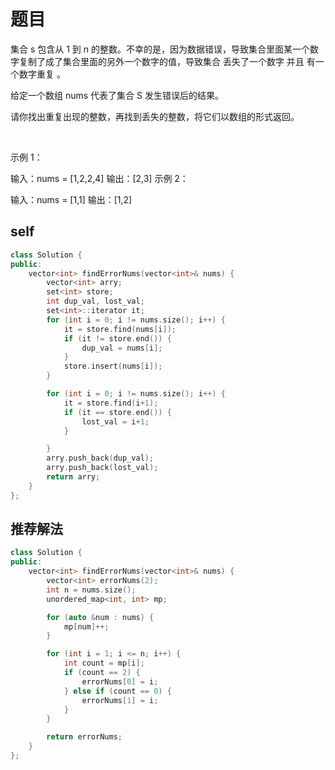 # 题目
集合 s 包含从 1 到 n 的整数。不幸的是，因为数据错误，导致集合里面某一个数字复制了成了集合里面的另外一个数字的值，导致集合 丢失了一个数字 并且 有一个数字重复 。

给定一个数组 nums 代表了集合 S 发生错误后的结果。

请你找出重复出现的整数，再找到丢失的整数，将它们以数组的形式返回。

 

示例 1：

输入：nums = [1,2,2,4]
输出：[2,3]
示例 2：

输入：nums = [1,1]
输出：[1,2]

## self
```c++
class Solution {
public:
    vector<int> findErrorNums(vector<int>& nums) {
        vector<int> arry;
        set<int> store;
        int dup_val, lost_val;
        set<int>::iterator it;
        for (int i = 0; i != nums.size(); i++) {
            it = store.find(nums[i]);
            if (it != store.end()) {
                dup_val = nums[i];
            }
            store.insert(nums[i]);
        }

        for (int i = 0; i != nums.size(); i++) {
            it = store.find(i+1);
            if (it == store.end()) {
                lost_val = i+1;
            }

        }
        arry.push_back(dup_val);
        arry.push_back(lost_val);
        return arry;
    }
};
```

## 推荐解法
```c++
class Solution {
public:
    vector<int> findErrorNums(vector<int>& nums) {
        vector<int> errorNums(2);
        int n = nums.size();
        unordered_map<int, int> mp;

        for (auto &num : nums) {
            mp[num]++;
        }

        for (int i = 1; i <= n; i++) {
            int count = mp[i];
            if (count == 2) {
                errorNums[0] = i;
            } else if (count == 0) {
                errorNums[1] = i;
            }
        }

        return errorNums;
    }
};
```